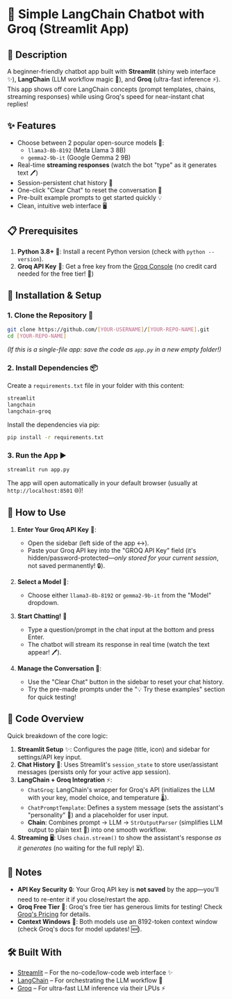 # 🤖 Simple LangChain Chatbot with Groq (Streamlit App)

## 📝 Description
A beginner-friendly chatbot app built with **Streamlit** (shiny web interface ✨), **LangChain** (LLM workflow magic 🧙), and **Groq** (ultra-fast inference ⚡). This app shows off core LangChain concepts (prompt templates, chains, streaming responses) while using Groq's speed for near-instant chat replies!

## ✨ Features
- Choose between 2 popular open-source models 🧠:
  - `llama3-8b-8192` (Meta Llama 3 8B)
  - `gemma2-9b-it` (Google Gemma 2 9B)
- Real-time **streaming responses** (watch the bot "type" as it generates text 🖊️)
- Session-persistent chat history 📜
- One-click "Clear Chat" to reset the conversation 🧹
- Pre-built example prompts to get started quickly 💡
- Clean, intuitive web interface 🖥️

## 📋 Prerequisites
1. **Python 3.8+** 🐍: Install a recent Python version (check with `python --version`).
2. **Groq API Key** 🔑: Get a free key from the [Groq Console](https://console.groq.com/) (no credit card needed for the free tier! 🎉)

## 🚀 Installation & Setup

### 1. Clone the Repository 📂
```bash
git clone https://github.com/[YOUR-USERNAME]/[YOUR-REPO-NAME].git
cd [YOUR-REPO-NAME]
```

*(If this is a single-file app: save the code as `app.py` in a new empty folder!)*

### 2. Install Dependencies 📦
Create a `requirements.txt` file in your folder with this content:
```txt
streamlit
langchain
langchain-groq
```

Install the dependencies via pip:
```bash
pip install -r requirements.txt
```

### 3. Run the App ▶️
```bash
streamlit run app.py
```

The app will open automatically in your default browser (usually at `http://localhost:8501` 🌐)!

## 📖 How to Use
1. **Enter Your Groq API Key** 🔑:
   - Open the sidebar (left side of the app ↔️).
   - Paste your Groq API key into the "GROQ API Key" field (it's hidden/password-protected—*only stored for your current session*, not saved permanently! 🔒).

2. **Select a Model** 🧠:
   - Choose either `llama3-8b-8192` or `gemma2-9b-it` from the "Model" dropdown.

3. **Start Chatting!** 💬
   - Type a question/prompt in the chat input at the bottom and press Enter.
   - The chatbot will stream its response in real time (watch the text appear! 🖊️).

4. **Manage the Conversation** 🧹:
   - Use the "Clear Chat" button in the sidebar to reset your chat history.
   - Try the pre-made prompts under the "💡 Try these examples" section for quick testing!

## 🧩 Code Overview
Quick breakdown of the core logic:
1. **Streamlit Setup** ✨: Configures the page (title, icon) and sidebar for settings/API key input.
2. **Chat History** 📜: Uses Streamlit's `session_state` to store user/assistant messages (persists only for your active app session).
3. **LangChain + Groq Integration** ⚡:
   - `ChatGroq`: LangChain's wrapper for Groq's API (initializes the LLM with your key, model choice, and temperature 🌡️).
   - `ChatPromptTemplate`: Defines a system message (sets the assistant's "personality" 🤖) and a placeholder for user input.
   - **Chain**: Combines prompt → LLM → `StrOutputParser` (simplifies LLM output to plain text 📄) into one smooth workflow.
4. **Streaming** 🖥️: Uses `chain.stream()` to show the assistant's response *as it generates* (no waiting for the full reply! ⏳).

## 📌 Notes
- **API Key Security** 🔒: Your Groq API key is **not saved** by the app—you’ll need to re-enter it if you close/restart the app.
- **Groq Free Tier** 🎉: Groq's free tier has generous limits for testing! Check [Groq's Pricing](https://groq.com/pricing/) for details.
- **Context Windows** 📏: Both models use an 8192-token context window (check Groq's docs for model updates! 🆕).

## 🛠️ Built With
- [Streamlit](https://streamlit.io/) – For the no-code/low-code web interface ✨
- [LangChain](https://www.langchain.com/) – For orchestrating the LLM workflow 🧙
- [Groq](https://groq.com/) – For ultra-fast LLM inference via their LPUs ⚡
